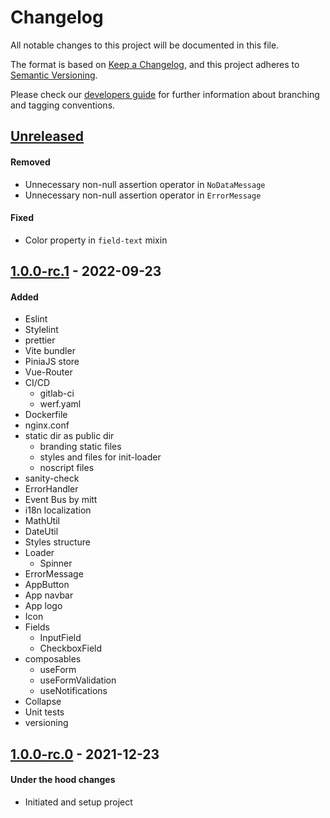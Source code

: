# Changelog
All notable changes to this project will be documented in this file.

The format is based on [Keep a Changelog](https://keepachangelog.com/en/1.0.0/),
and this project adheres to [Semantic Versioning](https://semver.org/spec/v2.0.0.html).

Please check our [developers guide](https://gitlab.com/tokend/developers-guide)
for further information about branching and tagging conventions.

## [Unreleased]
#### Removed
- Unnecessary non-null assertion operator in `NoDataMessage`
- Unnecessary non-null assertion operator in `ErrorMessage`

#### Fixed
- Color property in `field-text` mixin

## [1.0.0-rc.1] - 2022-09-23
#### Added
- Eslint
- Stylelint
- prettier
- Vite bundler
- PiniaJS store
- Vue-Router
- CI/CD
  - gitlab-ci
  - werf.yaml
- Dockerfile
- nginx.conf
- static dir as public dir
  - branding static files
  - styles and files for init-loader
  - noscript files
- sanity-check
- ErrorHandler
- Event Bus by mitt
- i18n localization
- MathUtil
- DateUtil
- Styles structure
- Loader
  - Spinner
- ErrorMessage
- AppButton
- App navbar
- App logo
- Icon
- Fields
  - InputField
  - CheckboxField
- composables
  - useForm
  - useFormValidation
  - useNotifications
- Collapse
- Unit tests
- versioning

## [1.0.0-rc.0] - 2021-12-23
#### Under the hood changes
- Initiated and setup project

[Unreleased]: https://gitlab.com/distributed_lab/frontend/vue-template/compare/1.0.0-rc.1...main
[1.0.0-rc.1]: https://gitlab.com/distributed_lab/frontend/vue-template/compare/1.0.0-rc.0...1.0.0-rc.1
[1.0.0-rc.0]: https://gitlab.com/distributed_lab/frontend/vue-template/tags/1.0.0-rc.0
